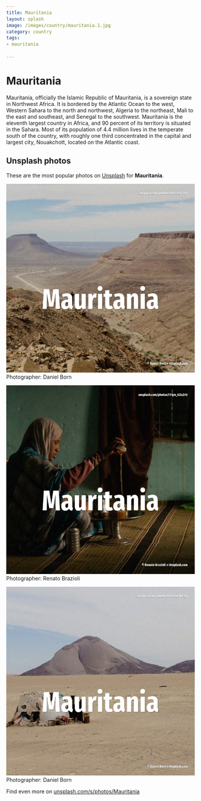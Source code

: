 ```yaml
---
title: Mauritania
layout: splash
image: /images/country/mauritania.1.jpg
category: country
tags:
- mauritania

---
```

# Mauritania

Mauritania, officially the Islamic Republic of Mauritania, is a sovereign state in Northwest Africa.
It is bordered by the Atlantic Ocean to the west, Western Sahara to the north and northwest, 
Algeria to the northeast, Mali to the east and southeast, and Senegal to the southwest.
Mauritania is the eleventh largest country in Africa, and 90 percent of its territory is situated 
in the Sahara.
Most of its population of 4.4 million lives in the temperate south of the country, with roughly one 
third concentrated in the capital and largest city, Nouakchott, located on the Atlantic coast.

 
## Unsplash photos
These are the most popular photos on [Unsplash](https://unsplash.com) for **Mauritania**.
 
![Mauritania](/images/country/mauritania.1.jpg)
Photographer:  Daniel Born
 
![Mauritania](/images/country/mauritania.2.jpg)
Photographer:  Renato Brazioli
 
![Mauritania](/images/country/mauritania.3.jpg)
Photographer:  Daniel Born
 
Find even more on [unsplash.com/s/photos/Mauritania](https://unsplash.com/s/photos/Mauritania)
 
